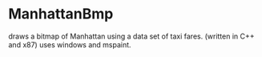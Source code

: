 # ManhattanBmp
draws a bitmap of Manhattan using a data set of taxi fares. (written in C++ and x87)
uses windows and mspaint.
